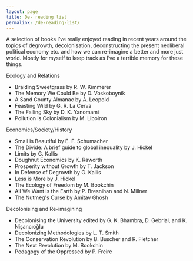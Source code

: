 ```yaml
---
layout: page
title: De- reading list
permalink: /de-reading-list/
---
```


  A selection of books I’ve really enjoyed reading in recent years around the topics of degrowth, decolonisation, deconstructing the present neoliberal political economy etc. and how we can re-imagine a better and more just world. Mostly for myself to keep track as I’ve a terrible memory for these things.

Ecology and Relations
* Braiding Sweetgrass by R. W. Kimmerer
* The Memory We Could Be by D. Voskoboynik
* A Sand County Almanac by A. Leopold
* Feasting Wild by G. R. La Cerva
* The Falling Sky by D. K. Yanomami
* Pollution is Colonialism by M. Liboiron

Economics/Society/History
* Small is Beautiful by E. F. Schumacher
* The Divide: A brief guide to global inequality by J. Hickel
* Limits by G. Kallis
* Doughnut Economics by K. Raworth
* Prosperity without Growth by T. Jackson
* In Defense of Degrowth by G. Kallis
* Less is More by J. Hickel
* The Ecology of Freedom by M. Bookchin
* All We Want is the Earth by P. Bresnihan and N. Millner
* The Nutmeg's Curse by Amitav Ghosh

Decolonising and Re-imagining
* Decolonising the University edited by G. K. Bhambra, D. Gebrial, and K. Nişancıoğlu
* Decolonizing Methodologies by L. T. Smith
* The Conservation Revolution by B. Buscher and R. Fletcher
* The Next Revolution by M. Bookchin
* Pedagogy of the Oppressed by P. Freire
